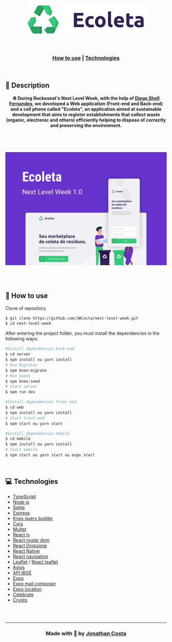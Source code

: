 <h1 align = "center">
    <img src ="web/src/assets/logo.svg">
</h1>

<br>

<h3 align = "center">

[How to use](#-how-to-use) | 
[Technologies](#-technologies)

</h3>

<br>

##  🔖 Description

<h4 align = "center">
♻ During Rockeseat's Next Level Week, with the help of <a href="https://github.com/diego3g">Diego Shell Fernandes</a>, we developed a Web application (Front-end and Back-end) and a cell phone called "Ecoleta", an application aimed at sustainable development that aims to register establishments that collect waste (organic, electronic and others) efficiently helping to dispose of correctly and preserving the environment.
</h3>

<br>

<h1 align = "center">
    <img src = ".github/Capa.png" alt="Layout" width="550px">
</h1>

<h2 align = "center">
    
</h2>

<br>

## 📌 How to use

Clone of repository
```bash 
$ git clone https://github.com/JWCosta/next-level-week.git 
$ cd next-level-week
```
After entering the project folder, you must install the dependencies in the following ways:
```bash 
#Install dependencies back-end
$ cd server
$ npm install ou yarn install
# Run Migrates
$ npm knex:migrate
# Run Seeds
$ npm knex:seed
# Start server
$ npm run dev
```
```bash 
#Install dependencies front-end 
$ cd web 
$ npm install ou yarn install
# Start front-end
$ npm start ou yarn start
```
```bash 
#Install dependencies mobile
$ cd mobile
$ npm install ou yarn install
# Start mobile
$ npm start ou yarn start ou expo start
```

<br>

## 💻 Technologies

- <a href="https://www.typescriptlang.org/">TypeScript</a>
- <a href="https://nodejs.org/en/">Node js</a>
- <a href="https://www.sqlite.org/index.html">Sqlite</a>
- <a href="https://expressjs.com/pt-br/">Express</a>
- <a href="http://knexjs.org/">Knex query builder</a>
- <a href="https://www.npmjs.com/package/cors">Cors</a>
- <a href="https://www.npmjs.com/package/multer">Multer</a>
- <a href="https://pt-br.reactjs.org/">React js</a>
- <a href="https://www.npmjs.com/package/react-router-dom">React router dom</a>
- <a href="https://react-dropzone.js.org/">React Dropzone</a>
- <a href="https://reactnative.dev/">React Native</a>
- <a href="https://reactnavigation.org/">React navigation</a>
- <a href="https://leafletjs.com/">Leaflet</a> / <a href="https://react-leaflet.js.org/docs/en/installation">React leaflet</a>
- <a href="https://www.npmjs.com/package/axios">Axios</a>
- <a href="https://servicodados.ibge.gov.br/api/docs/localidades?versao=1#api-_">API IBGE</a>
- <a href="https://expo.io/">Expo</a>
- <a href="https://docs.expo.io/versions/latest/sdk/mail-composer/">Expo mail composer</a>
- <a href="https://docs.expo.io/versions/latest/sdk/location/">Expo location</a>
- <a href="https://www.npmjs.com/package/celebrate">Celebrate</a>
- <a href="https://nodejs.org/api/crypto.html">Crypto</a>

<br>
<br>
<hr>

<h3 align = "center"> Made with  💚  by <a href="https://linkedin.com/in/jonathan-ws-costa">Jonathan Costa </a></h3>
